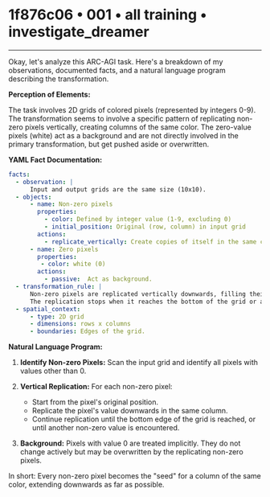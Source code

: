# 1f876c06 • 001 • all training • investigate_dreamer

---
Okay, let's analyze this ARC-AGI task. Here's a breakdown of my observations, documented facts, and a natural language program describing the transformation.

**Perception of Elements:**

The task involves 2D grids of colored pixels (represented by integers 0-9). The transformation seems to involve a specific pattern of replicating non-zero pixels vertically, creating columns of the same color. The zero-value pixels (white) act as a background and are not directly involved in the primary transformation, but get pushed aside or overwritten.

**YAML Fact Documentation:**



```yaml
facts:
  - observation: |
      Input and output grids are the same size (10x10).
  - objects:
      - name: Non-zero pixels
        properties:
          - color: Defined by integer value (1-9, excluding 0)
          - initial_position: Original (row, column) in input grid
        actions:
          - replicate_vertically: Create copies of itself in the same column.
      - name: Zero pixels
        properties:
         - color: white (0)
        actions:
          - passive:  Act as background.
  - transformation_rule: |
      Non-zero pixels are replicated vertically downwards, filling their respective columns.
      The replication stops when it reaches the bottom of the grid or another non-zero pixel.
  - spatial_context:
      - type: 2D grid
      - dimensions: rows x columns
      - boundaries: Edges of the grid.
```



**Natural Language Program:**

1. **Identify Non-zero Pixels:** Scan the input grid and identify all pixels with values other than 0.

2. **Vertical Replication:** For each non-zero pixel:
   -  Start from the pixel's original position.
   -  Replicate the pixel's value downwards in the same column.
   -  Continue replication until the bottom edge of the grid is reached, or until another non-zero value is encountered.

3. **Background:** Pixels with value 0 are treated implicitly. They do not change actively but may be overwritten by the replicating non-zero pixels.

In short: Every non-zero pixel becomes the "seed" for a column of the same color, extending downwards as far as possible.


